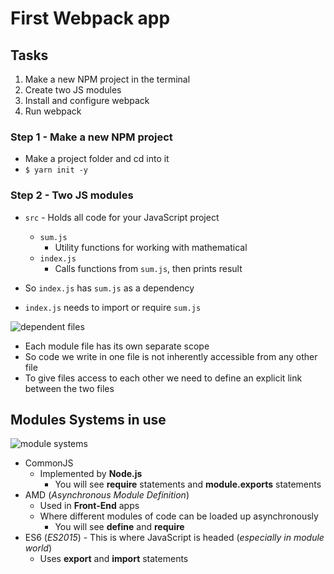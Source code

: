 # First Webpack app
## Tasks
1. Make a new NPM project in the terminal
2. Create two JS modules
3. Install and configure webpack
4. Run webpack

### Step 1 - Make a new NPM project
* Make a project folder and cd into it
* `$ yarn init -y`

### Step 2 - Two JS modules
* `src` - Holds all code for your JavaScript project
    - `sum.js`
        + Utility functions for working with mathematical
    - `index.js`
        + Calls functions from `sum.js`, then prints result

* So `index.js` has `sum.js` as a dependency
* `index.js` needs to import or require `sum.js`

![dependent files](https://i.imgur.com/QXawdxd.png)

* Each module file has its own separate scope
* So code we write in one file is not inherently accessible from any other file
* To give files access to each other we need to define an explicit link between the two files

## Modules Systems in use
![module systems](https://i.imgur.com/EmWRyNO.png)

* CommonJS
    - Implemented by **Node.js**
        + You will see **require** statements and **module.exports** statements
* AMD (_Asynchronous Module Definition_)
    - Used in **Front-End** apps
    - Where different modules of code can be loaded up asynchronously
        + You will see **define** and **require**
* ES6 (_ES2015_) - This is where JavaScript is headed (_especially in module world_)
    - Uses **export** and **import** statements

